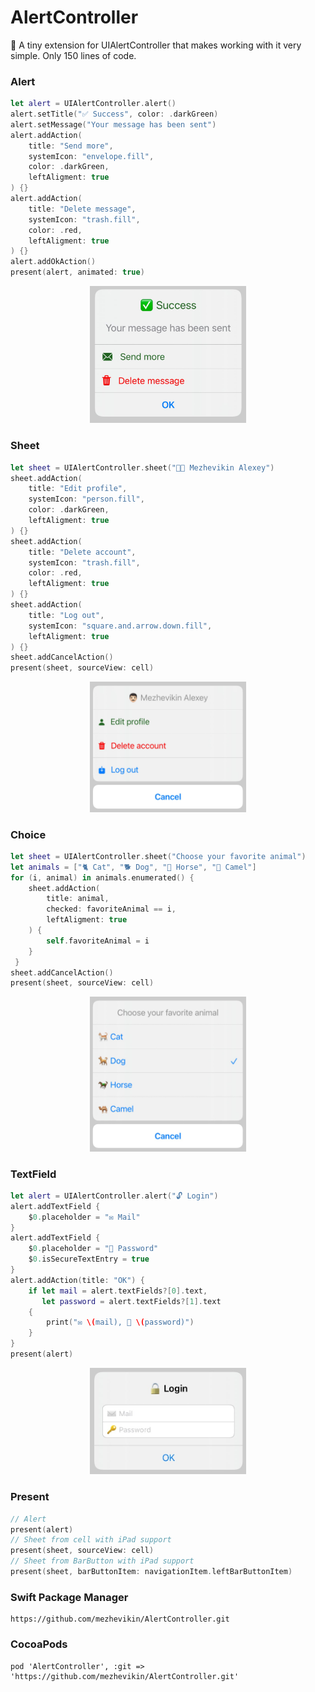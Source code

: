 # AlertController

💬 A tiny extension for UIAlertController that makes working with it very simple. Only 150 lines of code.

### Alert

```swift
let alert = UIAlertController.alert()
alert.setTitle("✅ Success", color: .darkGreen)
alert.setMessage("Your message has been sent")
alert.addAction(
    title: "Send more",
    systemIcon: "envelope.fill",
    color: .darkGreen,
    leftAligment: true
) {}
alert.addAction(
    title: "Delete message",
    systemIcon: "trash.fill",
    color: .red,
    leftAligment: true
) {}
alert.addOkAction()
present(alert, animated: true)
```

<p align="center">
    <img src="https://github.com/mezhevikin/AlertControllerExample/blob/master/Screens/alert.jpg?raw=true" width="250">
</p>

### Sheet

```swift
let sheet = UIAlertController.sheet("👨🏻 Mezhevikin Alexey")
sheet.addAction(
    title: "Edit profile",
    systemIcon: "person.fill",
    color: .darkGreen,
    leftAligment: true
) {}
sheet.addAction(
    title: "Delete account",
    systemIcon: "trash.fill",
    color: .red,
    leftAligment: true
) {}
sheet.addAction(
    title: "Log out",
    systemIcon: "square.and.arrow.down.fill",
    leftAligment: true
) {}
sheet.addCancelAction()
present(sheet, sourceView: cell)
```

<p align="center">
    <img src="https://github.com/mezhevikin/AlertControllerExample/blob/master/Screens/sheet.jpg?raw=true" width="250">
</p>

### Choice

```swift
let sheet = UIAlertController.sheet("Choose your favorite animal")
let animals = ["🐈 Cat", "🐕 Dog", "🐎 Horse", "🐫 Camel"]
for (i, animal) in animals.enumerated() {
    sheet.addAction(
        title: animal,
        checked: favoriteAnimal == i,
        leftAligment: true
    ) {
        self.favoriteAnimal = i
    }
 }
sheet.addCancelAction()
present(sheet, sourceView: cell)
```

<p align="center">
    <img src="https://github.com/mezhevikin/AlertControllerExample/blob/master/Screens/choice.jpg?raw=true" width="250">
</p>

### TextField

```swift
let alert = UIAlertController.alert("🔓 Login")
alert.addTextField {
    $0.placeholder = "✉️ Mail"
}
alert.addTextField {
    $0.placeholder = "🔑 Password"
    $0.isSecureTextEntry = true
}
alert.addAction(title: "OK") {
    if let mail = alert.textFields?[0].text,
       let password = alert.textFields?[1].text
    {
        print("✉️ \(mail), 🔑 \(password)")    
    }
}
present(alert)
```

<p align="center">
    <img src="https://github.com/mezhevikin/AlertControllerExample/blob/master/Screens/fields.jpg?raw=true" width="250">
</p>

### Present

```swift
// Alert
present(alert)
// Sheet from cell with iPad support
present(sheet, sourceView: cell) 
// Sheet from BarButton with iPad support
present(sheet, barButtonItem: navigationItem.leftBarButtonItem) 
```

### Swift Package Manager

```
https://github.com/mezhevikin/AlertController.git
```

### CocoaPods

```
pod 'AlertController', :git => 'https://github.com/mezhevikin/AlertController.git'
```